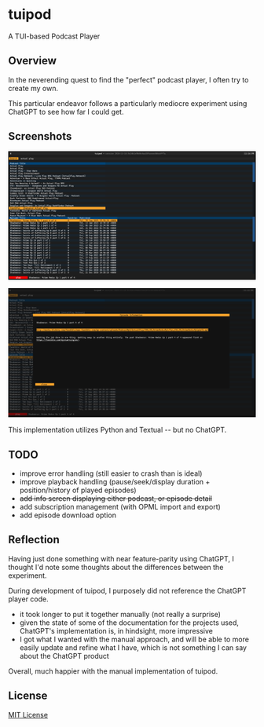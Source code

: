 # tuipod

A TUI-based Podcast Player

## Overview

In the neverending quest to find the "perfect" podcast player, I often try to create my own.

This particular endeavor follows a particularly mediocre experiment using ChatGPT to see how far I could get.

## Screenshots

![tuipod playing a podcast](tuipod.png)

![tuipod showing episode information](tuipod-episode-info.png)

This implementation utilizes Python and Textual -- but no ChatGPT.

## TODO

- improve error handling (still easier to crash than is ideal)
- improve playback handling (pause/seek/display duration + position/history of played episodes)
- ~~add info screen displaying either podcast, or episode detail~~
- add subscription management (with OPML import and export)
- add episode download option

## Reflection

Having just done something with near feature-parity using ChatGPT, I thought I'd note some thoughts about the differences between the experiment.

During development of tuipod, I purposely did not reference the ChatGPT player code.

- it took longer to put it together manually (not really a surprise)
- given the state of some of the documentation for the projects used, ChatGPT's implementation is, in hindsight, more impressive
- I got what I wanted with the manual approach, and will be able to more easily update and refine what I have, which is not something I can say about the ChatGPT product

Overall, much happier with the manual implementation of tuipod.

## License

[MIT License](LICENSE)
